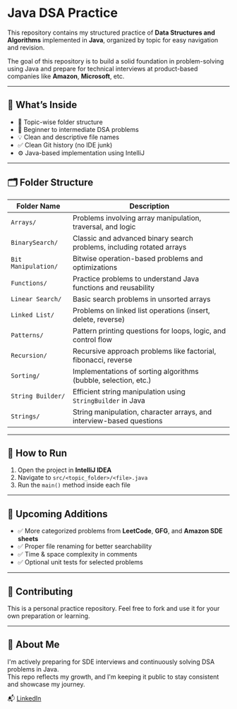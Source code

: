 # Java DSA Practice

This repository contains my structured practice of **Data Structures and Algorithms** implemented in **Java**, organized by topic for easy navigation and revision.

The goal of this repository is to build a solid foundation in problem-solving using Java and prepare for technical interviews at product-based companies like **Amazon**, **Microsoft**, etc.

---

## 🔖 What’s Inside

- 📁 Topic-wise folder structure
- 🧠 Beginner to intermediate DSA problems
- 💡 Clean and descriptive file names
- ✅ Clean Git history (no IDE junk)
- ⚙️ Java-based implementation using IntelliJ

---

## 🗂️ Folder Structure

| Folder Name           | Description |
|------------------------|-------------|
| `Arrays/`              | Problems involving array manipulation, traversal, and logic |
| `BinarySearch/`        | Classic and advanced binary search problems, including rotated arrays |
| `Bit Manipulation/`    | Bitwise operation-based problems and optimizations |
| `Functions/`           | Practice problems to understand Java functions and reusability |
| `Linear Search/`       | Basic search problems in unsorted arrays |
| `Linked List/`         | Problems on linked list operations (insert, delete, reverse) |
| `Patterns/`            | Pattern printing questions for loops, logic, and control flow |
| `Recursion/`           | Recursive approach problems like factorial, fibonacci, reverse |
| `Sorting/`             | Implementations of sorting algorithms (bubble, selection, etc.) |
| `String Builder/`      | Efficient string manipulation using `StringBuilder` in Java |
| `Strings/`             | String manipulation, character arrays, and interview-based questions |

---

## 🧪 How to Run

1. Open the project in **IntelliJ IDEA**
2. Navigate to `src/<topic_folder>/<file>.java`
3. Run the `main()` method inside each file

---

## 🚀 Upcoming Additions

- ✅ More categorized problems from **LeetCode**, **GFG**, and **Amazon SDE sheets**
- ✅ Proper file renaming for better searchability
- ✅ Time & space complexity in comments
- ✅ Optional unit tests for selected problems

---

## 🙌 Contributing

This is a personal practice repository. Feel free to fork and use it for your own preparation or learning.

---

## 📌 About Me

I'm actively preparing for SDE interviews and continuously solving DSA problems in Java.  
This repo reflects my growth, and I'm keeping it public to stay consistent and showcase my journey.

📬 [LinkedIn]([https://linkedin.com/in/YOUR_LINK_HERE](https://www.linkedin.com/in/anunay-tripathi-302871264?utm_source=share&utm_campaign=share_via&utm_content=profile&utm_medium=android_app))
